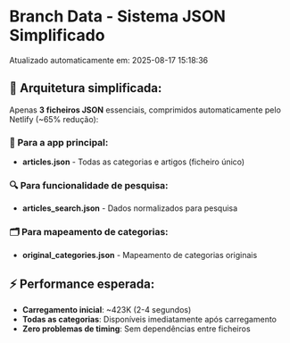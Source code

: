 # Branch Data - Sistema JSON Simplificado
Atualizado automaticamente em: 2025-08-17 15:18:36

## 🎯 Arquitetura simplificada:
Apenas **3 ficheiros JSON** essenciais, comprimidos automaticamente pelo Netlify (~65% redução):

### 📱 Para a app principal:
- **articles.json** - Todas as categorias e artigos (ficheiro único)

### 🔍 Para funcionalidade de pesquisa:
- **articles_search.json** - Dados normalizados para pesquisa

### 🗂️ Para mapeamento de categorias:
- **original_categories.json** - Mapeamento de categorias originais

## ⚡ Performance esperada:
- **Carregamento inicial**: ~423K (2-4 segundos)
- **Todas as categorias**: Disponíveis imediatamente após carregamento
- **Zero problemas de timing**: Sem dependências entre ficheiros
